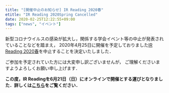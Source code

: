 ```yaml
---
title: "[開催中止のお知らせ] IR Reading 2020春"
etitle: "IR Reading 2020Spring Cancelled"
date: 2020-02-25T12:22:55+09:00
tags: ["news", "イベント"]
---
```


新型コロナウイルスの感染が拡大し，関係する学会イベント等の中止が発表されていることなどを踏まえ，
2020年4月25日に開催を予定しておりました[IR Reading 2020春](/post/2020-04-25-irreading_2020spring/)を中止することを決定いたしました．

ご参加を予定されていた方には大変申し訳ございませんが，
ご理解くださいますようよろしくお願い申し上げます．

<strong>この度，IR Readingを6月21日（日）にオンラインで開催とする運びとなりました．詳しくは<a href="http://sigir.jp/post/2020-06-21-irreading_2020spring_online/">こちら</a>をご覧ください．</strong>
